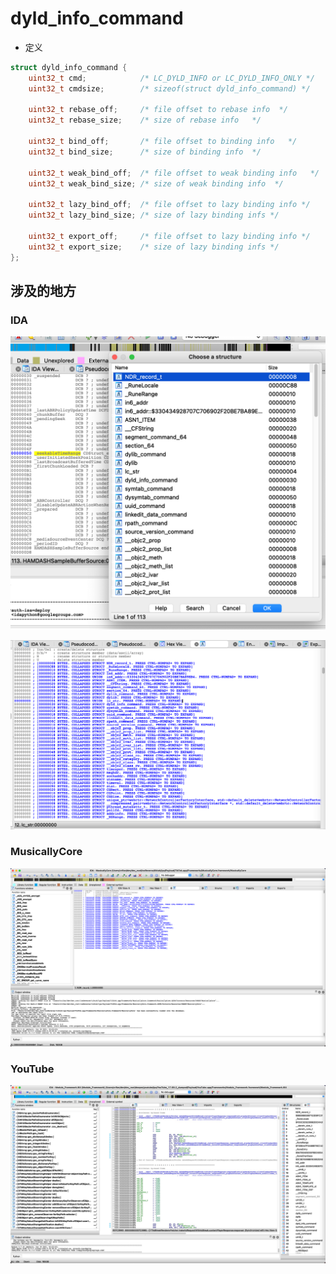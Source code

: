 # dyld_info_command

* 定义

```c
struct dyld_info_command {
    uint32_t cmd;            /* LC_DYLD_INFO or LC_DYLD_INFO_ONLY */
    uint32_t cmdsize;        /* sizeof(struct dyld_info_command) */

    uint32_t rebase_off;     /* file offset to rebase info  */
    uint32_t rebase_size;    /* size of rebase info   */

    uint32_t bind_off;       /* file offset to binding info   */
    uint32_t bind_size;      /* size of binding info  */

    uint32_t weak_bind_off;  /* file offset to weak binding info   */
    uint32_t weak_bind_size; /* size of weak binding info  */

    uint32_t lazy_bind_off;  /* file offset to lazy binding info */
    uint32_t lazy_bind_size; /* size of lazy binding infs */

    uint32_t export_off;     /* file offset to lazy binding info */
    uint32_t export_size;    /* size of lazy binding infs */
};
```

## 涉及的地方

### IDA

![ida_stucture_dyld_info_command](../../assets/img/ida_stucture_dyld_info_command.png)

![ida_stuct_dyld_info_command](../../assets/img/ida_stuct_dyld_info_command.png)

### MusicallyCore

![dyld_info_command_musicallycore](../../assets/img/dyld_info_command_musicallycore.png)

### YouTube

![dyld_info_command_youtube](../../assets/img/dyld_info_command_youtube.jpg)
